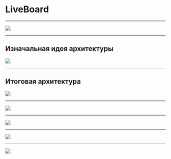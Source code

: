 # LiveBoard

---

![](./docs/why.png)

---

## Изначальная идея архитектуры

![](./docs/ARCH.svg)

---

## Итоговая архитектура

![](./docs/ARCH2.svg)

---

![](./docs/tape.png)

---

![](./docs/example_0.jpg)

---

![](./docs/example_1.jpg)

---

![](./docs/example_2.jpg)
